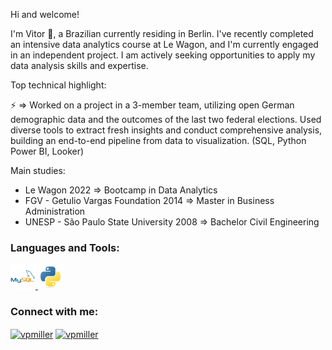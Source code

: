 Hi and welcome!

I'm Vitor 👋, a Brazilian currently residing in Berlin. I've recently completed an intensive data analytics course at Le Wagon, and I'm currently engaged in an independent project. I am actively seeking opportunities to apply my data analysis skills and expertise.

Top technical highlight:

⚡ => Worked on a project in a 3-member team, utilizing open German demographic data and the outcomes of the last two federal elections. Used diverse tools to extract fresh insights and conduct comprehensive analysis, building an end-to-end pipeline from data to visualization. (SQL, Python Power BI, Looker)

Main studies:
* Le Wagon 2022 => Bootcamp in Data Analytics
* FGV - Getulio Vargas Foundation 2014 => Master in Business Administration
* UNESP - São Paulo State University 2008 => Bachelor Civil Engineering

<h3 align="left">Languages and Tools:</h3>
<p align="left"> <a href="https://www.mysql.com/" target="_blank" rel="noreferrer"> <img src="https://raw.githubusercontent.com/devicons/devicon/master/icons/mysql/mysql-original-wordmark.svg" alt="mysql" width="40" height="40"/> </a> <a href="https://www.python.org" target="_blank" rel="noreferrer"> <img src="https://raw.githubusercontent.com/devicons/devicon/master/icons/python/python-original.svg" alt="python" width="40" height="40"/> </a> </p>

<h3 align="left">Connect with me:</h3>
<p align="left">
<a href="https://linkedin.com/in/vpmiller" target="blank"><img align="center" src="https://raw.githubusercontent.com/rahuldkjain/github-profile-readme-generator/master/src/images/icons/Social/linked-in-alt.svg" alt="vpmiller" height="30" width="40" /></a>
<a href="https://instagram.com/vpmiller" target="blank"><img align="center" src="https://raw.githubusercontent.com/rahuldkjain/github-profile-readme-generator/master/src/images/icons/Social/instagram.svg" alt="vpmiller" height="30" width="40" /></a>
</p>


